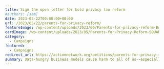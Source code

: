```yaml
---
title: Sign the open letter for bold privacy law reform
#authors: [sam]
date: 2023-05-22T00:00:00+00:00
url: /2023/05/22/parents-for-privacy-reform/
featureImage: /wp-content/uploads/2023/06/Parents-for-privacy-reform-BANNER.png
cardImage: /wp-content/uploads/2023/05/Parents-for-Privacy-Reform-SQUARE.png.crdownload.png
category:
  - Campaigns
featured:
  - Campaigns
redirect_url: https://actionnetwork.org/petitions/parents-for-privacy-reform
summary: Data-hungry business models cause harm to all of us--especially children. Add your name to our petition.
---
```

